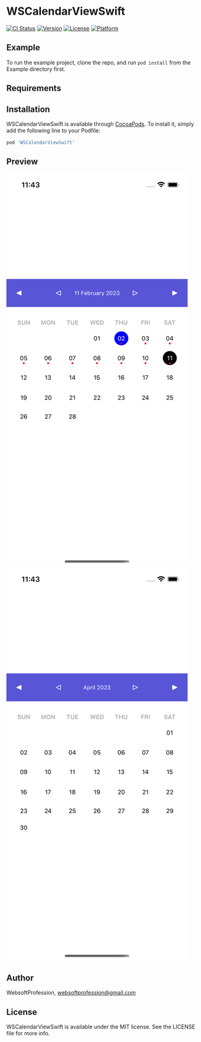 # WSCalendarViewSwift

[![CI Status](https://img.shields.io/travis/WebsoftProfession/WSCalendarViewSwift.svg?style=flat)](https://travis-ci.org/WebsoftProfession/WSCalendarViewSwift)
[![Version](https://img.shields.io/cocoapods/v/WSCalendarViewSwift.svg?style=flat)](https://cocoapods.org/pods/WSCalendarViewSwift)
[![License](https://img.shields.io/cocoapods/l/WSCalendarViewSwift.svg?style=flat)](https://cocoapods.org/pods/WSCalendarViewSwift)
[![Platform](https://img.shields.io/cocoapods/p/WSCalendarViewSwift.svg?style=flat)](https://cocoapods.org/pods/WSCalendarViewSwift)

## Example

To run the example project, clone the repo, and run `pod install` from the Example directory first.

## Requirements

## Installation

WSCalendarViewSwift is available through [CocoaPods](https://cocoapods.org). To install
it, simply add the following line to your Podfile:

```ruby
pod 'WSCalendarViewSwift'
```


## Preview

![Alt text](https://github.com/WebsoftProfession/WSCalendarViewSwift/blob/main/WSCalendar1.png?raw=true "Optional Title")
![Alt text](https://github.com/WebsoftProfession/WSCalendarViewSwift/blob/main/WSCalendar2.png?raw=true "Optional Title")

## Author

WebsoftProfession, websoftprofession@gmail.com

## License

WSCalendarViewSwift is available under the MIT license. See the LICENSE file for more info.
